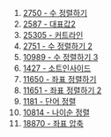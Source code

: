 1. <a href="https://www.acmicpc.net/problem/2750" target="_blank">2750 - 수 정렬하기</a>
2. <a href="https://www.acmicpc.net/problem/2587" target="_blank">2587 - 대표값2</a>
3. <a href="https://www.acmicpc.net/problem/25305" target="_blank">25305 - 커트라인</a>
4. <a href="" target="_blank">2751 - 수 정렬하기 2</a>
5. <a href="" target="_blank">10989 - 수 정렬하기 3</a>
6. <a href="" target="_blank">1427 - 소트인사이드</a>
7. <a href="" target="_blank">11650 - 좌표 정렬하기</a>
8. <a href="" target="_blank">11651 - 좌표 정렬하기 2</a>
9. <a href="" target="_blank">1181 - 단어 정렬</a>
10. <a href="" target="_blank">10814 - 나이순 정렬</a>
11. <a href="" target="_blank">18870 - 좌표 압축</a>
